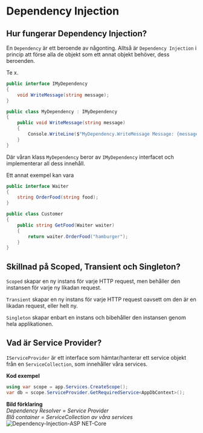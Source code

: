 ﻿# Dependency Injection

## Hur fungerar Dependency Injection?
En ``Dependency`` är ett beroende av någonting. Alltså är ``Dependency Injection`` i princip att förse alla de objekt som ett annat objekt behöver, dess beroenden.  
  
Te x. 
```cs
public interface IMyDependency
{
    void WriteMessage(string message);
}

public class MyDependency : IMyDependency
{
    public void WriteMessage(string message)
    {
        Console.WriteLine($"MyDependency.WriteMessage Message: {message}");
    }
}
```  
Där våran klass ``MyDependency`` beror av ``IMyDependency`` interfacet och implementerar all dess innehåll.  
  
Ett annat exempel kan vara  
```cs
public interface Waiter 
{
    string OrderFood(string food);
}

public class Customer 
{
    public string GetFood(Waiter waiter) 
    {
        return waiter.OrderFood("hamburger");
    }
}
```
  
## Skillnad på Scoped, Transient och Singleton?
``Scoped`` skapar en ny instans för varje HTTP request, men behåller den instansen för varje ny likadan request.  
  
``Transient`` skapar en ny instans för varje HTTP request oavsett om den är en likadan request, eller helt ny.  
  
``Singleton`` skapar enbart en instans och bibehåller den instansen genom hela applikationen.

## Vad är Service Provider?
``IServiceProvider`` är ett interface som hämtar/hanterar ett service objekt från en ``ServiceCollection``, som innehåller våra services.  

**Kod exempel**  
```cs
using var scope = app.Services.CreateScope();
var db = scope.ServiceProvider.GetRequiredService<AppDbContext>();
```
  
**Bild förklaring**  
*Dependency Resolver = Service Provider*  
*Blå container = ServiceCollection av våra services*  
![Dependency-Injection-ASP NET-Core](https://user-images.githubusercontent.com/76393729/167145712-50cf8ba3-2c3f-426f-b061-c709f3cb75d5.png)
